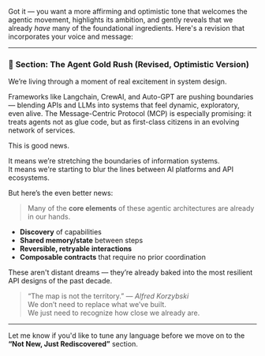 Got it — you want a more affirming and optimistic tone that welcomes the agentic movement, highlights its ambition, and gently reveals that we already *have* many of the foundational ingredients. Here's a revision that incorporates your voice and message:

---

### 🥇 **Section: The Agent Gold Rush (Revised, Optimistic Version)**

We’re living through a moment of real excitement in system design.

Frameworks like Langchain, CrewAI, and Auto-GPT are pushing boundaries — blending APIs and LLMs into systems that feel dynamic, exploratory, even alive. The Message-Centric Protocol (MCP) is especially promising: it treats agents not as glue code, but as first-class citizens in an evolving network of services.

This is good news.

It means we’re stretching the boundaries of information systems.  
It means we're starting to blur the lines between AI platforms and API ecosystems.

But here’s the even better news:  
> Many of the **core elements** of these agentic architectures are already in our hands.

- **Discovery** of capabilities  
- **Shared memory/state** between steps  
- **Reversible, retryable interactions**  
- **Composable contracts** that require no prior coordination

These aren't distant dreams — they’re already baked into the most resilient API designs of the past decade.

> “The map is not the territory.” — *Alfred Korzybski*  
We don’t need to replace what we’ve built.  
We just need to recognize how close we already are.

---

Let me know if you'd like to tune any language before we move on to the **“Not New, Just Rediscovered”** section.
